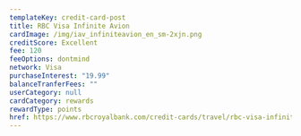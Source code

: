 ```yaml
---
templateKey: credit-card-post
title: RBC Visa Infinite Avion
cardImage: /img/iav_infiniteavion_en_sm-2xjn.png
creditScore: Excellent
fee: 120
feeOptions: dontmind
network: Visa
purchaseInterest: "19.99"
balanceTranferFees: ""
userCategory: null
cardCategory: rewards
rewardType: points
href: https://www.rbcroyalbank.com/credit-cards/travel/rbc-visa-infinite-avion.html
---
```

